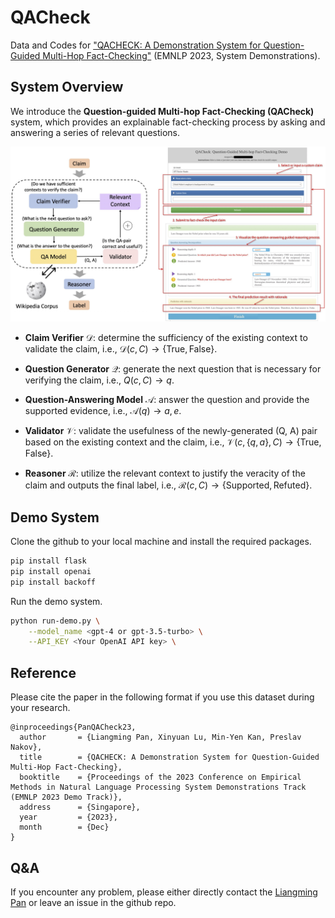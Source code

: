 # QACheck

Data and Codes for ["QACHECK: A Demonstration System for Question-Guided Multi-Hop Fact-Checking"](https://arxiv.org/abs/2310.07609) (EMNLP 2023, System Demonstrations).

## System Overview

We introduce the **Question-guided Multi-hop Fact-Checking (QACheck)** system, which provides an explainable fact-checking process by asking and answering a series of relevant questions. 

![The general framework of QACheck](./framework.png)

<!-- <img src="./framework.png" align="left" alt="drawing" width="2000px"/> -->

- **Claim Verifier** $\mathcal{D}$: determine the sufficiency of the existing context to validate the claim, i.e., $\mathcal{D}(c, C) \rightarrow \{\text{True}, \text{False}\}$. 

- **Question Generator** $\mathcal{Q}$: generate the next question that is necessary for verifying the claim, i.e., $Q(c, C) \rightarrow q$.

- **Question-Answering Model** $\mathcal{A}$: answer the question and provide the supported evidence, i.e., $\mathcal{A}(q) \rightarrow a, e$.

- **Validator** $\mathcal{V}$: validate the usefulness of the newly-generated (Q, A) pair based on the existing context and the claim, i.e., $\mathcal{V}(c, \{q, a\}, C) \rightarrow \{\text{True}, \text{False}\}$.

- **Reasoner** $\mathcal{R}$: utilize the relevant context to justify the veracity of the claim and outputs the final label, i.e., $\mathcal{R}(c, C) \rightarrow \{\text{Supported}, \text{Refuted}\}$.

## Demo System

Clone the github to your local machine and install the required packages.
```bash
pip install flask
pip install openai
pip install backoff
```

Run the demo system.
```bash
python run-demo.py \
    --model_name <gpt-4 or gpt-3.5-turbo> \
    --API_KEY <Your OpenAI API key> \
```

## Reference
Please cite the paper in the following format if you use this dataset during your research.

```
@inproceedings{PanQACheck23,
  author       = {Liangming Pan, Xinyuan Lu, Min-Yen Kan, Preslav Nakov},
  title        = {QACHECK: A Demonstration System for Question-Guided Multi-Hop Fact-Checking},
  booktitle    = {Proceedings of the 2023 Conference on Empirical Methods in Natural Language Processing System Demonstrations Track (EMNLP 2023 Demo Track)},
  address      = {Singapore},
  year         = {2023},
  month        = {Dec}
}
```

## Q&A
If you encounter any problem, please either directly contact the [Liangming Pan](liangmingpan@ucsb.edu) or leave an issue in the github repo.



